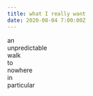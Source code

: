 ```yaml
---
title: what I really want
date: 2020-08-04 7:00:00Z
---
```


an  
unpredictable  
walk  
to  
nowhere  
in  
particular  